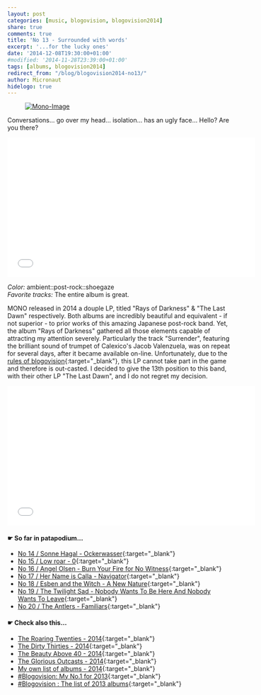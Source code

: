 ```yaml
---
layout: post
categories: [music, blogovision, blogovision2014]
share: true
comments: true
title: 'No 13 - Surrounded with words'
excerpt: '...for the lucky ones'
date: '2014-12-08T19:30:00+01:00'
#modified: '2014-11-28T23:39:00+01:00'
tags: [albums, blogovision2014]
redirect_from: "/blog/blogovision2014-no13/"
author: Micronaut
hidelogo: true
---
```

<figure>
	<a href="{{ site.external_data_url }}/images/posts/blogovision/Mono.jpg"><img src="{{ site.external_data_url }}/images/posts/blogovision/Mono.jpg" alt="Mono-Image" class="center"/></a>
</figure>

Conversations... go over my head... isolation... has an ugly face... Hello? Are you there?

<iframe width="560" height="315" src="//www.youtube.com/embed/QQPhwQK4H1U" frameborder="0" allowfullscreen>&nbsp;</iframe>

*Color:* ambient::post-rock::shoegaze<br/>
*Favorite tracks:*  The entire album is great. 

MONO released in 2014 a douple LP, titled "Rays of Darkness" & "The Last Dawn" respectively. Both albums are incredibly beautiful and equivalent - if not superior - to prior works of this amazing Japanese post-rock band. Yet, the album "Rays of Darkness" gathered all those elements capable of attracting my attention severely. Particularly the track "Surrender", featuring the brilliant sound of trumpet of Calexico's Jacob Valenzuela, was on repeat for several days, after it became available on-line. Unfortunately, due to the [rules of blogovision](https://gone4sure.wordpress.com/2014/11/03/blogovision-2014-a-fine-mess/){:target="_blank"}, this LP cannot take part in the game and therefore is out-casted. I decided to give the 13th position to this band, with their other LP "The Last Dawn", and I do not regret my decision.

<iframe width="560" height="315" src="//www.youtube.com/embed/V36pcOxI92E" frameborder="0" allowfullscreen>&nbsp;</iframe>

#### &#x261B; So far in patapodium...
* [No 14 / Sonne Hagal - Ockerwasser](/music/blogovision/blogovision2014/blogovision2014-no14/){:target="_blank"}
* [No 15 / Low roar - 0](/music/blogovision/blogovision2014/blogovision2014-no15/){:target="_blank"}
* [No 16 / Angel Olsen - Burn Your Fire for No Witness](/music/blogovision/blogovision2014/blogovision2014-no16/){:target="_blank"}
* [No 17 / Her Name is Calla - Navigator](/music/blogovision/blogovision2014/blogovision2014-no17/){:target="_blank"}
* [No 18 / Esben and the Witch - A New Nature](/music/blogovision/blogovision2014/blogovision2014-no18/){:target="_blank"}
* [No 19 / The Twilight Sad - Nobody Wants To Be Here And Nobody Wants To Leave](/music/blogovision/blogovision2014/blogovision2014-no19/){:target="_blank"}
* [No 20 / The Antlers - Familiars](/music/blogovision/blogovision2014/blogovision2014-no20/){:target="_blank"}

#### &#x261B; Check also this…
* [The Roaring Twenties - 2014](/music/blogovision/blogovision2014/blogovision2014-the-roaring-twenties/){:target="_blank"}
* [The Dirty Thirties - 2014](/music/blogovision/blogovision2014/blogovision2014-the-dirty-thirties/){:target="_blank"}
* [The Beauty Above 40 - 2014](/music/blogovision/blogovision2014/blogovision2014-the-beauty-above-40/){:target="_blank"}
* [The Glorious Outcasts - 2014](/music/blogovision/blogovision2014/blogovision2014-the-glorious-outcasts-2014/){:target="_blank"}
* [My own list of albums - 2014](/music/blogovision/blogovision2014/complete-list-2014/){:target="_blank"}
* [#Blogovision: My No.1 for 2013](/music/blogovision/blogovision2013/blogovision2013-no01/){:target="_blank"}
* [#Blogovision : The list of 2013 albums](/music/blogovision/blogovision2013/blogovision-my-own-list-of-2013-nominees-albums/){:target="_blank"}